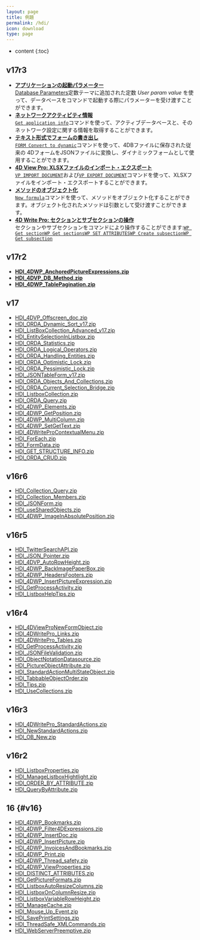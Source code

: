 ```yaml
---
layout: page
title: 例題
permalink: /hdi/
icon: download
type: page
---
```


* content
{:toc}

## v17r3

* <i class="fa fa-download" aria-hidden="true"></i> [**アプリケーションの起動パラメーター**](https://github.com/4D-JP/HDI/releases/download/17r3/HDI_RelaunchAndTest.zip)<br />
[Database Parameters](https://doc.4d.com/Database-Parameters.302-3905958.ja.html)定数テーマに追加された定数 _User param value_ を使って、データベースをコマンドで起動する際にパラメーターを受け渡すことができます。
* <i class="fa fa-download" aria-hidden="true"></i> [**ネットワークアクティビティ情報**](https://github.com/4D-JP/HDI/releases/download/17r3/HDI_GetApplicationInfo.zip)<br />
[`Get application info`](https://doc.4d.com/Get-application-info.301-3921185.ja.html)コマンドを使って、アクティブデータベースと、そのネットワーク設定に関する情報を取得することができます。
* <i class="fa fa-download" aria-hidden="true"></i> [**テキスト形式でフォームの書き出し**](https://github.com/4D-JP/HDI/releases/download/17r3/HDI_ConvertFormToDynamicForm.zip)<br />
[`FORM Convert to dynamic`](https://doc.4d.com/FORM-Convert-to-dynamic.301-3972173.ja.html)コマンドを使って、4DBファイルに保存された従来の 4DフォームをJSONファイルに変換し、ダイナミックフォームとして使用することができます。
* <i class="fa fa-download" aria-hidden="true"></i> [**4D View Pro: XLSXファイルのインポート・エクスポート**](https://github.com/4D-JP/HDI/releases/download/17r3/HDI_4DVP_ExportToExcel.zip)<br />
[`VP IMPORT DOCUMENT`](https://doc.4d.com/VP-IMPORT-DOCUMENT.301-3935955.ja.html)および[`VP EXPORT DOCUMENT`](https://doc.4d.com/VP-EXPORT-DOCUMENT.301-3935956.ja.html)コマンドを使って、XLSXファイルをインポート・エクスポートすることができます。
* <i class="fa fa-download" aria-hidden="true"></i> [**メソッドのオブジェクト化**](https://github.com/4D-JP/HDI/releases/download/17r3/HDI_NewFormula.zip)<br />
[`New formula`](http://doc.4d.com/New-formula.301-3958154.ja.html)コマンドを使って、メソッドをオブジェクト化することができます。オブジェクト化されたメソッドは引数として受け渡すことができます。
* <i class="fa fa-download" aria-hidden="true"></i> [**4D Write Pro: セクションとサブセクションの操作**](https://github.com/4D-JP/HDI/releases/download/17r3/HDI_4DWP_ManageSections.zip)<br />
セクションやサブセクションをコマンドにより操作することができます:[`WP Get section`](https://doc.4d.com/WP-Get-section.301-3921330.ja.html)[`WP Get sections`](https://doc.4d.com/WP-Get-sections.301-3905004.ja.html)[`WP SET ATTRIBUTES`](https://doc.4d.com/WP-SET-ATTRIBUTES.301-3920802.ja.html)[`WP Create subsection`](https://doc.4d.com/WP-Create-subsection.301-3931950.ja.html)[`WP Get subsection`](https://doc.4d.com/WP-Get-subsection.301-3934758.ja.html)

## v17r2

* <i class="fa fa-download" aria-hidden="true"></i> [**HDI_4DWP_AnchoredPictureExpressions.zip**](https://github.com/4D-JP/HDI/releases/download/17r2/HDI_4DWP_AnchoredPictureExpressions.zip)<br />
* <i class="fa fa-download" aria-hidden="true"></i> [**HDI_4DVP_DB_Method.zip**](https://github.com/4D-JP/HDI/releases/download/17r2/HDI_4DVP_DB_Method.zip)<br />
* <i class="fa fa-download" aria-hidden="true"></i> [**HDI_4DWP_TablePagination.zip**](https://github.com/4D-JP/HDI/releases/download/17r2/HDI_4DWP_TablePagination.zip)<br />

## v17

* <i class="fa fa-download" aria-hidden="true"></i> [HDI_4DVP_Offscreen_doc.zip](https://github.com/4D-JP/HDI/releases/download/17/HDI_4DVP_Offscreen_doc.zip)<br />
* <i class="fa fa-download" aria-hidden="true"></i> [HDI_ORDA_Dynamic_Sort_v17.zip](https://github.com/4D-JP/HDI/releases/download/17/HDI_ORDA_Dynamic_Sort_v17.zip)<br />
* <i class="fa fa-download" aria-hidden="true"></i> [HDI_ListBoxCollection_Advanced_v17.zip](https://github.com/4D-JP/HDI/releases/download/17/HDI_ListBoxCollection_Advanced_v17.zip)<br />
* <i class="fa fa-download" aria-hidden="true"></i> [HDI_EntitySelectionInListbox.zip](https://github.com/4D-JP/HDI/releases/download/17/HDI_EntitySelectionInListbox.zip)<br />
* <i class="fa fa-download" aria-hidden="true"></i> [HDI_ORDA_Statistics.zip](https://github.com/4D-JP/HDI/releases/download/17/HDI_ORDA_Statistics.zip)<br />
* <i class="fa fa-download" aria-hidden="true"></i> [HDI_ORDA_Logical_Operators.zip](https://github.com/4D-JP/HDI/releases/download/17/HDI_ORDA_Logical_Operators.zip)<br />
* <i class="fa fa-download" aria-hidden="true"></i> [HDI_ORDA_Handling_Entities.zip](https://github.com/4D-JP/HDI/releases/download/17/HDI_ORDA_Handling_Entities.zip)<br />
* <i class="fa fa-download" aria-hidden="true"></i> [HDI_ORDA_Optimistic_Lock.zip](https://github.com/4D-JP/HDI/releases/download/17/HDI_ORDA_Optimistic_Lock.zip)<br />
* <i class="fa fa-download" aria-hidden="true"></i> [HDI_ORDA_Pessimistic_Lock.zip](https://github.com/4D-JP/HDI/releases/download/17/HDI_ORDA_Pessimistic_Lock.zip)<br />
* <i class="fa fa-download" aria-hidden="true"></i> [HDI_JSONTableForm_v17.zip](https://github.com/4D-JP/HDI/releases/download/17/HDI_JSONTableForm_v17.zip)<br />
* <i class="fa fa-download" aria-hidden="true"></i> [HDI_ORDA_Objects_And_Collections.zip](https://github.com/4D-JP/HDI/releases/download/17/HDI_ORDA_Objects_And_Collections.zip)<br />
* <i class="fa fa-download" aria-hidden="true"></i> [HDI_ORDA_Current_Selection_Bridge.zip](https://github.com/4D-JP/HDI/releases/download/17/HDI_ORDA_Current_Selection_Bridge.zip)<br />
* <i class="fa fa-download" aria-hidden="true"></i> [HDI_ListboxCollection.zip](https://github.com/4D-JP/HDI/releases/download/17/HDI_ListboxCollection.zip)<br />
* <i class="fa fa-download" aria-hidden="true"></i> [HDI_ORDA_Query.zip](https://github.com/4D-JP/HDI/releases/download/17/HDI_ORDA_Query.zip)<br />
* <i class="fa fa-download" aria-hidden="true"></i> [HDI_4DWP_Elements.zip](https://github.com/4D-JP/HDI/releases/download/17/HDI_4DWP_Elements.zip)<br />
* <i class="fa fa-download" aria-hidden="true"></i> [HDI_4DWP_GetPosition.zip](https://github.com/4D-JP/HDI/releases/download/17/HDI_4DWP_GetPosition.zip)<br />
* <i class="fa fa-download" aria-hidden="true"></i> [HDI_4DWP_MultiColumn.zip](https://github.com/4D-JP/HDI/releases/download/17/HDI_4DWP_MultiColumn.zip)<br />
* <i class="fa fa-download" aria-hidden="true"></i> [HDI_4DWP_SetGetText.zip](https://github.com/4D-JP/HDI/releases/download/17/HDI_4DWP_SetGetText.zip)<br />
* <i class="fa fa-download" aria-hidden="true"></i> [HDI_4DWriteProContextualMenu.zip](https://github.com/4D-JP/HDI/releases/download/17/HDI_4DWriteProContextualMenu.zip)<br />
* <i class="fa fa-download" aria-hidden="true"></i> [HDI_ForEach.zip](https://github.com/4D-JP/HDI/releases/download/17/HDI_ForEach.zip)<br />
* <i class="fa fa-download" aria-hidden="true"></i> [HDI_FormData.zip](https://github.com/4D-JP/HDI/releases/download/17/HDI_FormData.zip)<br />
* <i class="fa fa-download" aria-hidden="true"></i> [HDI_GET_STRUCTURE_INFO.zip](https://github.com/4D-JP/HDI/releases/download/17/HDI_GET_STRUCTURE_INFO.zip)<br />
* <i class="fa fa-download" aria-hidden="true"></i> [HDI_ORDA_CRUD.zip](https://github.com/4D-JP/HDI/releases/download/17/HDI_ORDA_CRUD.zip)<br />

## v16r6

* <i class="fa fa-download" aria-hidden="true"></i> [HDI_Collection_Query.zip](https://github.com/4D-JP/HDI/releases/download/16r6/HDI_Collection_Query.zip)<br />
* <i class="fa fa-download" aria-hidden="true"></i> [HDI_Collection_Members.zip](https://github.com/4D-JP/HDI/releases/download/16r6/HDI_Collection_Members.zip)<br />
* <i class="fa fa-download" aria-hidden="true"></i> [HDI_JSONForm.zip](https://github.com/4D-JP/HDI/releases/download/16r6/HDI_JSONForm.zip)<br />
* <i class="fa fa-download" aria-hidden="true"></i> [HDI_useSharedObjects.zip](https://github.com/4D-JP/HDI/releases/download/16r6/HDI_useSharedObjects.zip)<br />
* <i class="fa fa-download" aria-hidden="true"></i> [HDI_4DWP_ImageInAbsolutePosition.zip](https://github.com/4D-JP/HDI/releases/download/16r6/HDI_4DWP_ImageInAbsolutePosition.zip)<br />

## v16r5

* <i class="fa fa-download" aria-hidden="true"></i> [HDI_TwitterSearchAPI.zip](https://github.com/4D-JP/HDI/releases/download/16r5/HDI_TwitterSearchAPI.zip)<br />
* <i class="fa fa-download" aria-hidden="true"></i> [HDI_JSON_Pointer.zip](https://github.com/4D-JP/HDI/releases/download/16r5/HDI_JSON_Pointer.zip)<br />
* <i class="fa fa-download" aria-hidden="true"></i> [HDI_4DVP_AutoRowHeight.zip](https://github.com/4D-JP/HDI/releases/download/16r5/HDI_4DVP_AutoRowHeight.zip)<br />
* <i class="fa fa-download" aria-hidden="true"></i> [HDI_4DWP_BackImagePaperBox.zip](https://github.com/4D-JP/HDI/releases/download/16r5/HDI_4DWP_BackImagePaperBox.zip)<br />
* <i class="fa fa-download" aria-hidden="true"></i> [HDI_4DWP_HeadersFooters.zip](https://github.com/4D-JP/HDI/releases/download/16r5/HDI_4DWP_HeadersFooters.zip)<br />
* <i class="fa fa-download" aria-hidden="true"></i> [HDI_4DWP_InsertPictureExpression.zip](https://github.com/4D-JP/HDI/releases/download/16r5/HDI_4DWP_InsertPictureExpression.zip)<br />
* <i class="fa fa-download" aria-hidden="true"></i> [HDI_GetProcessActivity.zip](https://github.com/4D-JP/HDI/releases/download/16r5/HDI_GetProcessActivity.zip)<br />
* <i class="fa fa-download" aria-hidden="true"></i> [HDI_ListboxHelpTips.zip](https://github.com/4D-JP/HDI/releases/download/16r5/HDI_ListboxHelpTips.zip)<br />

## v16r4

* <i class="fa fa-download" aria-hidden="true"></i> [HDI_4DViewProNewFormObject.zip](https://github.com/4D-JP/HDI/releases/download/16r4/HDI_4DViewProNewFormObject.zip)<br />
* <i class="fa fa-download" aria-hidden="true"></i> [HDI_4DWritePro_Links.zip](https://github.com/4D-JP/HDI/releases/download/16r4/HDI_4DWritePro_Links.zip)<br />
* <i class="fa fa-download" aria-hidden="true"></i> [HDI_4DWritePro_Tables.zip](https://github.com/4D-JP/HDI/releases/download/16r4/HDI_4DWritePro_Tables.zip)<br />
* <i class="fa fa-download" aria-hidden="true"></i> [HDI_GetProcessActivity.zip](https://github.com/4D-JP/HDI/releases/download/16r4/HDI_GetProcessActivity.zip)<br />
* <i class="fa fa-download" aria-hidden="true"></i> [HDI_JSONFileValidation.zip](https://github.com/4D-JP/HDI/releases/download/16r4/HDI_JSONFileValidation.zip)<br />
* <i class="fa fa-download" aria-hidden="true"></i> [HDI_ObjectNotationDatasource.zip](https://github.com/4D-JP/HDI/releases/download/16r4/HDI_ObjectNotationDatasource.zip)<br />
* <i class="fa fa-download" aria-hidden="true"></i> [HDI_PictureObjectAttribute.zip](https://github.com/4D-JP/HDI/releases/download/16r4/HDI_PictureObjectAttribute.zip)<br />
* <i class="fa fa-download" aria-hidden="true"></i> [HDI_StandardActionMultiStateObject.zip](https://github.com/4D-JP/HDI/releases/download/16r4/HDI_StandardActionMultiStateObject.zip)<br />
* <i class="fa fa-download" aria-hidden="true"></i> [HDI_TabbableObjectOrder.zip](https://github.com/4D-JP/HDI/releases/download/16r4/HDI_TabbableObjectOrder.zip)<br />
* <i class="fa fa-download" aria-hidden="true"></i> [HDI_Tips.zip](https://github.com/4D-JP/HDI/releases/download/16r4/HDI_Tips.zip)<br />
* <i class="fa fa-download" aria-hidden="true"></i> [HDI_UseCollections.zip](https://github.com/4D-JP/HDI/releases/download/16r4/HDI_UseCollections.zip)<br />

## v16r3

* <i class="fa fa-download" aria-hidden="true"></i> [HDI_4DWritePro_StandardActions.zip](https://github.com/4D-JP/HDI/releases/download/16r3/HDI_4DWritePro_StandardActions.zip)<br />
* <i class="fa fa-download" aria-hidden="true"></i> [HDI_NewStandardActions.zip](https://github.com/4D-JP/HDI/releases/download/16r3/HDI_NewStandardActions.zip)<br />
* <i class="fa fa-download" aria-hidden="true"></i> [HDI_OB_New.zip](https://github.com/4D-JP/HDI/releases/download/16r3/HDI_OB_New.zip)<br />

## v16r2

* <i class="fa fa-download" aria-hidden="true"></i> [HDI_ListboxProperties.zip](https://github.com/4D-JP/HDI/releases/download/16r2/HDI_ListboxProperties.zip)<br />
* <i class="fa fa-download" aria-hidden="true"></i> [HDI_ManageListboxHightlight.zip](https://github.com/4D-JP/HDI/releases/download/16r2/HDI_ManageListboxHightlight.zip)<br />
* <i class="fa fa-download" aria-hidden="true"></i> [HDI_ORDER_BY_ATTRIBUTE.zip](https://github.com/4D-JP/HDI/releases/download/16r2/HDI_ORDER_BY_ATTRIBUTE.zip)<br />
* <i class="fa fa-download" aria-hidden="true"></i> [HDI_QueryByAttribute.zip](https://github.com/4D-JP/HDI/releases/download/16r2/HDI_QueryByAttribute.zip)<br />

## 16 {#v16}

* <i class="fa fa-download" aria-hidden="true"></i> [HDI_4DWP_Bookmarks.zip](https://github.com/4D-JP/HDI/releases/download/16/HDI_4DWP_Bookmarks.zip)<br />
* <i class="fa fa-download" aria-hidden="true"></i> [HDI_4DWP_Filter4DExpressions.zip](https://github.com/4D-JP/HDI/releases/download/16/HDI_4DWP_Filter4DExpressions.zip)<br />
* <i class="fa fa-download" aria-hidden="true"></i> [HDI_4DWP_InsertDoc.zip](https://github.com/4D-JP/HDI/releases/download/16/HDI_4DWP_InsertDoc.zip)<br />
* <i class="fa fa-download" aria-hidden="true"></i> [HDI_4DWP_InsertPicture.zip](https://github.com/4D-JP/HDI/releases/download/16/HDI_4DWP_InsertPicture.zip)<br />
* <i class="fa fa-download" aria-hidden="true"></i> [HDI_4DWP_InvoicesAndBookmarks.zip](https://github.com/4D-JP/HDI/releases/download/16/HDI_4DWP_InvoicesAndBookmarks.zip)<br />
* <i class="fa fa-download" aria-hidden="true"></i> [HDI_4DWP_Print.zip](https://github.com/4D-JP/HDI/releases/download/16/HDI_4DWP_Print.zip)<br />
* <i class="fa fa-download" aria-hidden="true"></i> [HDI_4DWP_Thread_safety.zip](https://github.com/4D-JP/HDI/releases/download/16/HDI_4DWP_Thread_safety.zip)<br />
* <i class="fa fa-download" aria-hidden="true"></i> [HDI_4DWP_ViewProperties.zip](https://github.com/4D-JP/HDI/releases/download/16/HDI_4DWP_ViewProperties.zip)<br />
* <i class="fa fa-download" aria-hidden="true"></i> [HDI_DISTINCT_ATTRIBUTES.zip](https://github.com/4D-JP/HDI/releases/download/16/HDI_DISTINCT_ATTRIBUTES.zip)<br />
* <i class="fa fa-download" aria-hidden="true"></i> [HDI_GetPictureFormats.zip](https://github.com/4D-JP/HDI/releases/download/16/HDI_GetPictureFormats.zip)<br />
* <i class="fa fa-download" aria-hidden="true"></i> [HDI_ListboxAutoResizeColumns.zip](https://github.com/4D-JP/HDI/releases/download/16/HDI_ListboxAutoResizeColumns.zip)<br />
* <i class="fa fa-download" aria-hidden="true"></i> [HDI_ListboxOnColumnResize.zip](https://github.com/4D-JP/HDI/releases/download/16/HDI_ListboxOnColumnResize.zip)<br />
* <i class="fa fa-download" aria-hidden="true"></i> [HDI_ListboxVariableRowHeight.zip](https://github.com/4D-JP/HDI/releases/download/16/HDI_ListboxVariableRowHeight.zip)<br />
* <i class="fa fa-download" aria-hidden="true"></i> [HDI_ManageCache.zip](https://github.com/4D-JP/HDI/releases/download/16/HDI_ManageCache.zip)<br />
* <i class="fa fa-download" aria-hidden="true"></i> [HDI_Mouse_Up_Event.zip](https://github.com/4D-JP/HDI/releases/download/16/HDI_Mouse_Up_Event.zip)<br />
* <i class="fa fa-download" aria-hidden="true"></i> [HDI_SavePrintSettings.zip](https://github.com/4D-JP/HDI/releases/download/16/HDI_SavePrintSettings.zip)<br />
* <i class="fa fa-download" aria-hidden="true"></i> [HDI_ThreadSafe_XMLCommands.zip](https://github.com/4D-JP/HDI/releases/download/16/HDI_ThreadSafe_XMLCommands.zip)<br />
* <i class="fa fa-download" aria-hidden="true"></i> [HDI_WebServerPreemptive.zip](https://github.com/4D-JP/HDI/releases/download/16/HDI_WebServerPreemptive.zip)<br />
